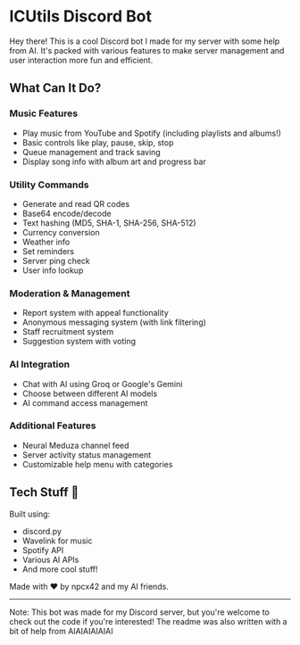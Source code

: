# ICUtils Discord Bot 

Hey there! This is a cool Discord bot I made for my server with some help from AI. It's packed with various features to make server management and user interaction more fun and efficient.

## What Can It Do? 

### Music Features
- Play music from YouTube and Spotify (including playlists and albums!)
- Basic controls like play, pause, skip, stop
- Queue management and track saving
- Display song info with album art and progress bar

### Utility Commands
- Generate and read QR codes
- Base64 encode/decode
- Text hashing (MD5, SHA-1, SHA-256, SHA-512)
- Currency conversion
- Weather info
- Set reminders
- Server ping check
- User info lookup

### Moderation & Management
- Report system with appeal functionality
- Anonymous messaging system (with link filtering)
- Staff recruitment system
- Suggestion system with voting

### AI Integration
- Chat with AI using Groq or Google's Gemini
- Choose between different AI models
- AI command access management

### Additional Features
- Neural Meduza channel feed
- Server activity status management
- Customizable help menu with categories

## Tech Stuff 🔧
Built using:
- discord.py
- Wavelink for music
- Spotify API
- Various AI APIs
- And more cool stuff!

Made with ❤️ by npcx42 and my AI friends.

---
Note: This bot was made for my Discord server, but you're welcome to check out the code if you're interested! The readme was also written with a bit of help from AIAIAIAIAIAI
